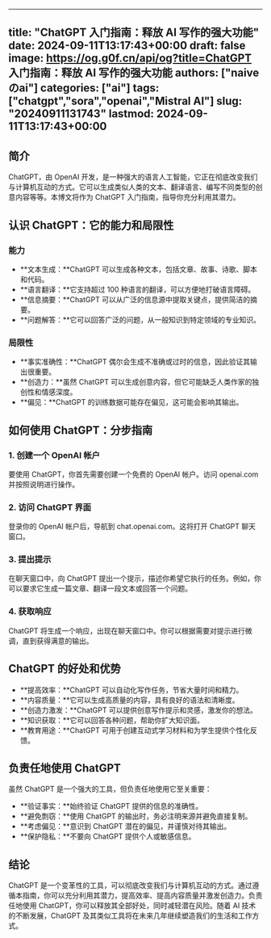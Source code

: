 
---
title: "ChatGPT 入门指南：释放 AI 写作的强大功能"
date: 2024-09-11T13:17:43+00:00
draft: false
image: https://og.g0f.cn/api/og?title=ChatGPT 入门指南：释放 AI 写作的强大功能
authors: ["naiveのai"]
categories: ["ai"]
tags: ["chatgpt","sora","openai","Mistral AI"]
slug: "20240911131743"
lastmod: 2024-09-11T13:17:43+00:00
---
## 简介

ChatGPT，由 OpenAI 开发，是一种强大的语言人工智能，它正在彻底改变我们与计算机互动的方式。它可以生成类似人类的文本、翻译语言、编写不同类型的创意内容等等。本博文将作为 ChatGPT 入门指南，指导你充分利用其潜力。

## 认识 ChatGPT：它的能力和局限性

### 能力

* **文本生成：**ChatGPT 可以生成各种文本，包括文章、故事、诗歌、脚本和代码。
* **语言翻译：**它支持超过 100 种语言的翻译，可以方便地打破语言障碍。
* **信息摘要：**ChatGPT 可以从广泛的信息源中提取关键点，提供简洁的摘要。
* **问题解答：**它可以回答广泛的问题，从一般知识到特定领域的专业知识。

### 局限性

* **事实准确性：**ChatGPT 偶尔会生成不准确或过时的信息，因此验证其输出很重要。
* **创造力：**虽然 ChatGPT 可以生成创意内容，但它可能缺乏人类作家的独创性和情感深度。
* **偏见：**ChatGPT 的训练数据可能存在偏见，这可能会影响其输出。

## 如何使用 ChatGPT：分步指南

### 1. 创建一个 OpenAI 帐户

要使用 ChatGPT，你首先需要创建一个免费的 OpenAI 帐户。访问 openai.com 并按照说明进行操作。

### 2. 访问 ChatGPT 界面

登录你的 OpenAI 帐户后，导航到 chat.openai.com。这将打开 ChatGPT 聊天窗口。

### 3. 提出提示

在聊天窗口中，向 ChatGPT 提出一个提示，描述你希望它执行的任务。例如，你可以要求它生成一篇文章、翻译一段文本或回答一个问题。

### 4. 获取响应

ChatGPT 将生成一个响应，出现在聊天窗口中。你可以根据需要对提示进行微调，直到获得满意的输出。

## ChatGPT 的好处和优势

* **提高效率：**ChatGPT 可以自动化写作任务，节省大量时间和精力。
* **内容质量：**它可以生成高质量的内容，具有良好的语法和清晰度。
* **创造力激发：**ChatGPT 可以提供创意写作提示和灵感，激发你的想法。
* **知识获取：**它可以回答各种问题，帮助你扩大知识面。
* **教育用途：**ChatGPT 可用于创建互动式学习材料和为学生提供个性化反馈。

## 负责任地使用 ChatGPT

虽然 ChatGPT 是一个强大的工具，但负责任地使用它至关重要：

* **验证事实：**始终验证 ChatGPT 提供的信息的准确性。
* **避免剽窃：**使用 ChatGPT 的输出时，务必注明来源并避免直接复制。
* **考虑偏见：**意识到 ChatGPT 潜在的偏见，并谨慎对待其输出。
* **保护隐私：**不要向 ChatGPT 提供个人或敏感信息。

## 结论

ChatGPT 是一个变革性的工具，可以彻底改变我们与计算机互动的方式。通过遵循本指南，你可以充分利用其潜力，提高效率、提高内容质量并激发创造力。负责任地使用 ChatGPT，你可以释放其全部好处，同时减轻潜在风险。随着 AI 技术的不断发展，ChatGPT 及其类似工具将在未来几年继续塑造我们的生活和工作方式。